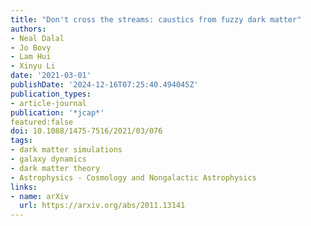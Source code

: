 ```yaml
---
title: "Don't cross the streams: caustics from fuzzy dark matter"
authors:
- Neal Dalal
- Jo Bovy
- Lam Hui
- Xinyu Li
date: '2021-03-01'
publishDate: '2024-12-16T07:25:40.494045Z'
publication_types:
- article-journal
publication: '*jcap*'
featured:false
doi: 10.1088/1475-7516/2021/03/076
tags:
- dark matter simulations
- galaxy dynamics
- dark matter theory
- Astrophysics - Cosmology and Nongalactic Astrophysics
links:
- name: arXiv
  url: https://arxiv.org/abs/2011.13141
---
```

